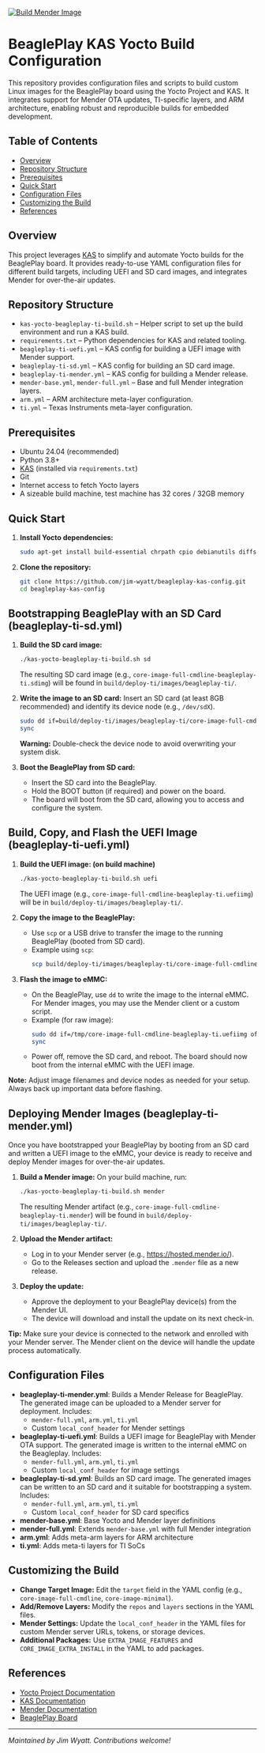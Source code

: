 [![Build Mender Image](https://github.com/jim-wyatt/beagleplay-kas-config/actions/workflows/build_mender.yml/badge.svg)](https://github.com/jim-wyatt/beagleplay-kas-config/actions/workflows/build_mender.yml)

# BeaglePlay KAS Yocto Build Configuration

This repository provides configuration files and scripts to build custom Linux images for the BeaglePlay board using the Yocto Project and KAS. It integrates support for Mender OTA updates, TI-specific layers, and ARM architecture, enabling robust and reproducible builds for embedded development.

## Table of Contents
- [Overview](#overview)
- [Repository Structure](#repository-structure)
- [Prerequisites](#prerequisites)
- [Quick Start](#quick-start)
- [Configuration Files](#configuration-files)
- [Customizing the Build](#customizing-the-build)
- [References](#references)

## Overview
This project leverages [KAS](https://kas.readthedocs.io/) to simplify and automate Yocto builds for the BeaglePlay board. It provides ready-to-use YAML configuration files for different build targets, including UEFI and SD card images, and integrates Mender for over-the-air updates.

## Repository Structure
- `kas-yocto-beagleplay-ti-build.sh` – Helper script to set up the build environment and run a KAS build.
- `requirements.txt` – Python dependencies for KAS and related tooling.
- `beagleplay-ti-uefi.yml` – KAS config for building a UEFI image with Mender support.
- `beagleplay-ti-sd.yml` – KAS config for building an SD card image.
- `beagleplay-ti-mender.yml` – KAS config for building a Mender release.
- `mender-base.yml`, `mender-full.yml` – Base and full Mender integration layers.
- `arm.yml` – ARM architecture meta-layer configuration.
- `ti.yml` – Texas Instruments meta-layer configuration.

## Prerequisites
- Ubuntu 24.04 (recommended)
- Python 3.8+
- [KAS](https://kas.readthedocs.io/en/latest/) (installed via `requirements.txt`)
- Git
- Internet access to fetch Yocto layers
- A sizeable build machine, test machine has 32 cores / 32GB memory

## Quick Start

1. **Install Yocto dependencies:**
   ```bash
   sudo apt-get install build-essential chrpath cpio debianutils diffstat file gawk gcc git iputils-ping libacl1 liblz4-tool locales python-is-python3 python3 python3-git python3-jinja2 python3-pexpect python3-pip python3-subunit python3-venv socat texinfo unzip wget xz-utils zstd
   ```

2. **Clone the repository:**
   ```bash
   git clone https://github.com/jim-wyatt/beagleplay-kas-config.git
   cd beagleplay-kas-config
   ```

## Bootstrapping BeaglePlay with an SD Card (beagleplay-ti-sd.yml)

1. **Build the SD card image:**
   ```bash
   ./kas-yocto-beagleplay-ti-build.sh sd
   ```
   The resulting SD card image (e.g., `core-image-full-cmdline-beagleplay-ti.sdimg`) will be found in `build/deploy-ti/images/beagleplay-ti/`.

2. **Write the image to an SD card:**
   Insert an SD card (at least 8GB recommended) and identify its device node (e.g., `/dev/sdX`).
   ```bash
   sudo dd if=build/deploy-ti/images/beagleplay-ti/core-image-full-cmdline-beagleplay-ti.sdimg of=/dev/sdX bs=4M status=progress conv=fsync
   sync
   ```
   **Warning:** Double-check the device node to avoid overwriting your system disk.

3. **Boot the BeaglePlay from SD card:**
   - Insert the SD card into the BeaglePlay.
   - Hold the BOOT button (if required) and power on the board.
   - The board will boot from the SD card, allowing you to access and configure the system.

## Build, Copy, and Flash the UEFI Image (beagleplay-ti-uefi.yml)

1. **Build the UEFI image: (on build machine)**
   ```bash
   ./kas-yocto-beagleplay-ti-build.sh uefi
   ```
   The UEFI image (e.g., `core-image-full-cmdline-beagleplay-ti.uefiimg`) will be in `build/deploy-ti/images/beagleplay-ti/`.

2. **Copy the image to the BeaglePlay:**
   - Use `scp` or a USB drive to transfer the image to the running BeaglePlay (booted from SD card).
   - Example using `scp`:
     ```bash
     scp build/deploy-ti/images/beagleplay-ti/core-image-full-cmdline-beagleplay-ti.uefiimg <user>@<beagleplay-ip>:/tmp/
     ```

3. **Flash the image to eMMC:**
   - On the BeaglePlay, use `dd` to write the image to the internal eMMC. For Mender images, you may use the Mender client or a custom script.
   - Example (for raw image):
     ```bash
     sudo dd if=/tmp/core-image-full-cmdline-beagleplay-ti.uefiimg of=/dev/mmcblk0 bs=4M status=progress conv=fsync
     sync
     ```
   - Power off, remove the SD card, and reboot. The board should now boot from the internal eMMC with the UEFI image.


**Note:** Adjust image filenames and device nodes as needed for your setup. Always back up important data before flashing.

## Deploying Mender Images (beagleplay-ti-mender.yml)

Once you have bootstrapped your BeaglePlay by booting from an SD card and written a UEFI image to the eMMC, your device is ready to receive and deploy Mender images for over-the-air updates.

1. **Build a Mender image:**
   On your build machine, run:
   ```bash
   ./kas-yocto-beagleplay-ti-build.sh mender
   ```
   The resulting Mender artifact (e.g., `core-image-full-cmdline-beagleplay-ti.mender`) will be found in `build/deploy-ti/images/beagleplay-ti/`.

2. **Upload the Mender artifact:**
   - Log in to your Mender server (e.g., https://hosted.mender.io/).
   - Go to the Releases section and upload the `.mender` file as a new release.

3. **Deploy the update:**
   - Approve the deployment to your BeaglePlay device(s) from the Mender UI.
   - The device will download and install the update on its next check-in.

**Tip:** Make sure your device is connected to the network and enrolled with your Mender server. The Mender client on the device will handle the update process automatically.

## Configuration Files
- **beagleplay-ti-mender.yml**: Builds a Mender Release for BeaglePlay. The generated image can be uploaded to a Mender server for deployment. Includes:
  - `mender-full.yml`, `arm.yml`, `ti.yml`
  - Custom `local_conf_header` for Mender settings
- **beagleplay-ti-uefi.yml**: Builds a UEFI image for BeaglePlay with Mender OTA support. The generated image is written to the internal eMMC on the Beagleplay. Includes:
  - `mender-full.yml`, `arm.yml`, `ti.yml`
  - Custom `local_conf_header` for image settings
- **beagleplay-ti-sd.yml**: Builds an SD card image. The generated images can be written to an SD card and it suitable for bootstrapping a system. Includes:
  - `mender-full.yml`, `arm.yml`, `ti.yml`
  - Custom `local_conf_header` for SD card specifics
- **mender-base.yml**: Base Yocto and Mender layer definitions
- **mender-full.yml**: Extends `mender-base.yml` with full Mender integration
- **arm.yml**: Adds meta-arm layers for ARM architecture
- **ti.yml**: Adds meta-ti layers for TI SoCs

## Customizing the Build
- **Change Target Image:** Edit the `target` field in the YAML config (e.g., `core-image-full-cmdline`, `core-image-minimal`).
- **Add/Remove Layers:** Modify the `repos` and `layers` sections in the YAML files.
- **Mender Settings:** Update the `local_conf_header` in the YAML files for custom Mender server URLs, tokens, or storage devices.
- **Additional Packages:** Use `EXTRA_IMAGE_FEATURES` and `CORE_IMAGE_EXTRA_INSTALL` in the YAML to add packages.

## References
- [Yocto Project Documentation](https://docs.yoctoproject.org/)
- [KAS Documentation](https://kas.readthedocs.io/)
- [Mender Documentation](https://docs.mender.io/)
- [BeaglePlay Board](https://beagleboard.org/play)

---

*Maintained by Jim Wyatt. Contributions welcome!*
